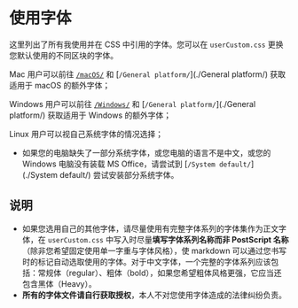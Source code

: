 # 使用字体

这里列出了所有我使用并在 CSS 中引用的字体。您可以在  `userCustom.css`  更换您默认使用的不同区块的字体。

Mac 用户可以前往 [`/macOS/`](./macOS/) 和 [`/General platform/`](./General platform/) 获取适用于 macOS 的额外字体；

Windows 用户可以前往 [`/Windows/`](./Windows/) 和 [`/General platform/`](./General platform/) 获取适用于 Windows 的额外字体；

Linux 用户可以视自己系统字体的情况选择；

*   如果您的电脑缺失了一部分系统字体，或您电脑的语言不是中文，或您的 Windows 电脑没有装载 MS Office，请尝试到 [`/System default/`](./System default/) 尝试安装部分系统字体。

## 说明

*   如果您选用自己的其他字体，请尽量使用有完整字体系列的字体集作为正文字体，在 `userCustom.css` 中写入时尽量**填写字体系列名称而非 PostScript 名称**（除非您希望固定使用单一字重与字体风格），使 markdown 可以通过您书写时的标记自动选取使用的字体。对于中文字体，一个完整的字体系列应该包括：常规体（regular）、粗体（bold），如果您希望粗体风格更强，它应当还包含黑体（Heavy）。
*   **所有的字体文件请自行获取授权**，本人不对您使用字体造成的法律纠纷负责。

